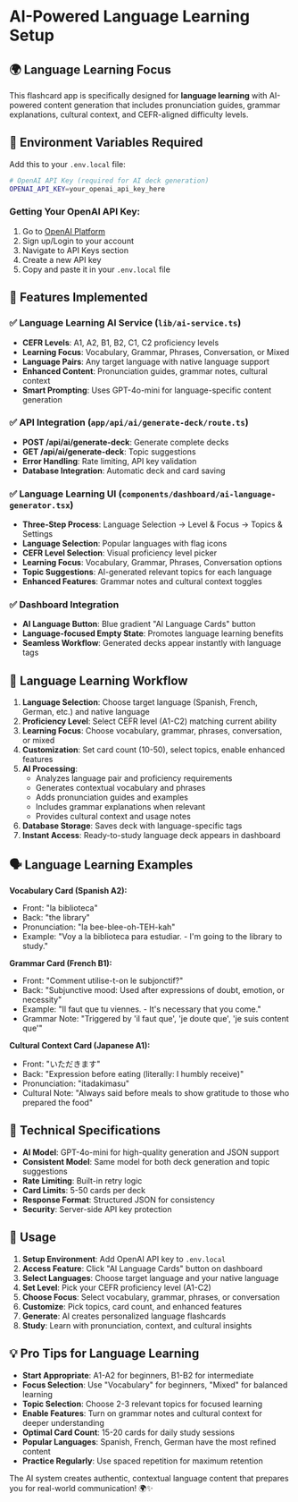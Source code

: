 # AI-Powered Language Learning Setup

## 🌍 Language Learning Focus

This flashcard app is specifically designed for **language learning** with AI-powered content generation that includes pronunciation guides, grammar explanations, cultural context, and CEFR-aligned difficulty levels.

## 🔑 Environment Variables Required

Add this to your `.env.local` file:

```bash
# OpenAI API Key (required for AI deck generation)
OPENAI_API_KEY=your_openai_api_key_here
```

### Getting Your OpenAI API Key:
1. Go to [OpenAI Platform](https://platform.openai.com/)
2. Sign up/Login to your account
3. Navigate to API Keys section
4. Create a new API key
5. Copy and paste it in your `.env.local` file

## 🎯 Features Implemented

### ✅ **Language Learning AI Service** (`lib/ai-service.ts`)
- **CEFR Levels**: A1, A2, B1, B2, C1, C2 proficiency levels
- **Learning Focus**: Vocabulary, Grammar, Phrases, Conversation, or Mixed
- **Language Pairs**: Any target language with native language support
- **Enhanced Content**: Pronunciation guides, grammar notes, cultural context
- **Smart Prompting**: Uses GPT-4o-mini for language-specific content generation

### ✅ **API Integration** (`app/api/ai/generate-deck/route.ts`)
- **POST /api/ai/generate-deck**: Generate complete decks
- **GET /api/ai/generate-deck**: Topic suggestions
- **Error Handling**: Rate limiting, API key validation
- **Database Integration**: Automatic deck and card saving

### ✅ **Language Learning UI** (`components/dashboard/ai-language-generator.tsx`)
- **Three-Step Process**: Language Selection → Level & Focus → Topics & Settings
- **Language Selection**: Popular languages with flag icons
- **CEFR Level Selection**: Visual proficiency level picker
- **Learning Focus**: Vocabulary, Grammar, Phrases, Conversation options
- **Topic Suggestions**: AI-generated relevant topics for each language
- **Enhanced Features**: Grammar notes and cultural context toggles

### ✅ **Dashboard Integration**
- **AI Language Button**: Blue gradient "AI Language Cards" button
- **Language-focused Empty State**: Promotes language learning benefits
- **Seamless Workflow**: Generated decks appear instantly with language tags

## 🔄 Language Learning Workflow

1. **Language Selection**: Choose target language (Spanish, French, German, etc.) and native language
2. **Proficiency Level**: Select CEFR level (A1-C2) matching current ability
3. **Learning Focus**: Choose vocabulary, grammar, phrases, conversation, or mixed
4. **Customization**: Set card count (10-50), select topics, enable enhanced features
5. **AI Processing**: 
   - Analyzes language pair and proficiency requirements
   - Generates contextual vocabulary and phrases
   - Adds pronunciation guides and examples
   - Includes grammar explanations when relevant
   - Provides cultural context and usage notes
6. **Database Storage**: Saves deck with language-specific tags
7. **Instant Access**: Ready-to-study language deck appears in dashboard

## 🗣️ Language Learning Examples

**Vocabulary Card (Spanish A2):**
- Front: "la biblioteca"
- Back: "the library"
- Pronunciation: "la bee-blee-oh-TEH-kah"
- Example: "Voy a la biblioteca para estudiar. - I'm going to the library to study."

**Grammar Card (French B1):**
- Front: "Comment utilise-t-on le subjonctif?"
- Back: "Subjunctive mood: Used after expressions of doubt, emotion, or necessity"
- Example: "Il faut que tu viennes. - It's necessary that you come."
- Grammar Note: "Triggered by 'il faut que', 'je doute que', 'je suis content que'"

**Cultural Context Card (Japanese A1):**
- Front: "いただきます"
- Back: "Expression before eating (literally: I humbly receive)"
- Pronunciation: "itadakimasu"
- Cultural Note: "Always said before meals to show gratitude to those who prepared the food"

## 🔧 Technical Specifications

- **AI Model**: GPT-4o-mini for high-quality generation and JSON support
- **Consistent Model**: Same model for both deck generation and topic suggestions
- **Rate Limiting**: Built-in retry logic
- **Card Limits**: 5-50 cards per deck
- **Response Format**: Structured JSON for consistency
- **Security**: Server-side API key protection

## 🚀 Usage

1. **Setup Environment**: Add OpenAI API key to `.env.local`
2. **Access Feature**: Click "AI Language Cards" button on dashboard
3. **Select Languages**: Choose target language and your native language
4. **Set Level**: Pick your CEFR proficiency level (A1-C2)
5. **Choose Focus**: Select vocabulary, grammar, phrases, or conversation
6. **Customize**: Pick topics, card count, and enhanced features
7. **Generate**: AI creates personalized language flashcards
8. **Study**: Learn with pronunciation, context, and cultural insights

## 💡 Pro Tips for Language Learning

- **Start Appropriate**: A1-A2 for beginners, B1-B2 for intermediate
- **Focus Selection**: Use "Vocabulary" for beginners, "Mixed" for balanced learning
- **Topic Selection**: Choose 2-3 relevant topics for focused learning
- **Enable Features**: Turn on grammar notes and cultural context for deeper understanding
- **Optimal Card Count**: 15-20 cards for daily study sessions
- **Popular Languages**: Spanish, French, German have the most refined content
- **Practice Regularly**: Use spaced repetition for maximum retention

The AI system creates authentic, contextual language content that prepares you for real-world communication! 🌍✨
